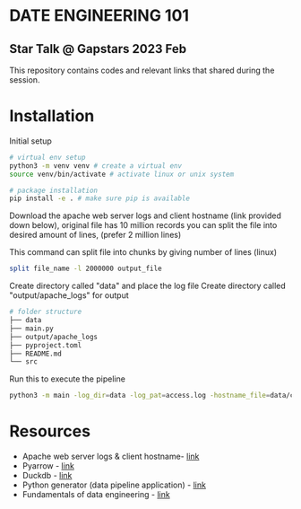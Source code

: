 # DATE ENGINEERING 101
## Star Talk @ Gapstars 2023 Feb

This repository contains codes and relevant links that shared during the session.

# Installation

Initial setup
```bash
# virtual env setup
python3 -m venv venv # create a virtual env
source venv/bin/activate # activate linux or unix system

# package installation
pip install -e . # make sure pip is available
```

Download the apache web server logs and client hostname (link provided down below), original file has 10 million records
you can split the file into desired amount of lines, (prefer 2 million lines)

This command can split file into chunks by giving number of lines (linux)
```bash
split file_name -l 2000000 output_file

```
Create directory called "data" and place the log file
Create directory called "output/apache_logs" for output
```bash
# folder structure 
├── data
├── main.py
├── output/apache_logs
├── pyproject.toml
├── README.md
└── src
```

Run this to execute the pipeline

```bash
python3 -m main -log_dir=data -log_pat=access.log -hostname_file=data/client_hostname.csv
```


# Resources
* Apache web server logs & client hostname- [link](https://www.kaggle.com/datasets/eliasdabbas/web-server-access-logs?select=access.log)
* Pyarrow - [link](https://arrow.apache.org/docs/python/index.html)
* Duckdb - [link](https://duckdb.org/)
* Python generator (data pipeline application) - [link](http://www.dabeaz.com/generators/)
* Fundamentals of data engineering - [link](https://www.oreilly.com/library/view/fundamentals-of-data/9781098108298/)
